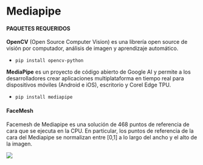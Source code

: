 # Mediapipe



#### PAQUETES REQUERIDOS  

**OpenCV** (Open Source Computer Vision) es una librería open source de visión por  computador, análisis de imagen y aprendizaje automático. 

- `pip install opencv-python`

**MediaPipe** es un proyecto de código abierto de Google AI y permite a los desarrolladores crear aplicaciones multiplataforma en tiempo real para dispositivos móviles (Android e iOS), escritorio y Corel Edge TPU.

- `pip install mediapipe`

#### FaceMesh

Facemesh de Mediapipe es una solución de 468 puntos de referencia de cara que se ejecuta en la CPU. En particular, los puntos de referencia de la cara del Mediapipe se normalizan entre [0,1] a lo largo del ancho y el alto de la imagen.

![](https://github.com/carlosjulioph/Mediapipe/blob/main/im%C3%A1genes/1.gif)
